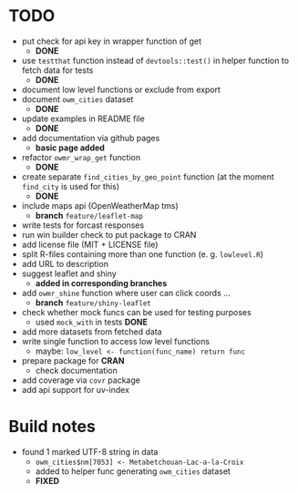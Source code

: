 # TODO

* put check for api key in wrapper function of get
  - __DONE__
* use `testthat` function instead of `devtools::test()` in helper function to fetch data for tests
  - __DONE__
* document low level functions or exclude from export
* document `owm_cities` dataset
  - __DONE__
* update examples in README file
  - __DONE__
* add documentation via github pages
  - __basic page added__
* refactor `owmr_wrap_get` function
  - __DONE__
* create separate `find_cities_by_geo_point` function (at the moment `find_city` is used for this)
  - __DONE__
* include maps api (OpenWeatherMap tms)
  - __branch__ `feature/leaflet-map`
* write tests for forcast responses
* run win builder check to put package to CRAN
* add license file (MIT + LICENSE file)
* split R-files containing more than one function (e. g. `lowlevel.R`) 
* add URL to description
* suggest leaflet and shiny
  - __added in corresponding branches__
* add `owmr_shine` function where user can click coords ...
  - __branch__ `feature/shiny-leaflet`
* check whether mock funcs can be used for testing purposes
  - used `mock_with` in tests __DONE__
* add more datasets from fetched data
* write single function to access low level functions
  - maybe: `low_level <- function(func_name) return func`
* prepare package for __CRAN__
  - check documentation
* add coverage via `covr` package
* add api support for uv-index

# Build notes

* found 1 marked UTF-8 string in data
  - `owm_cities$nm[7053] <- Metabetchouan-Lac-a-la-Croix`
  - added to helper func generating `owm_cities` dataset
  - __FIXED__
